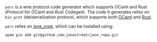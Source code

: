`porc` is a wire protocol code generator which supports OCaml and Rust
(*P*rotocol for *O*Caml and *R*ust *C*odegen). The code it generates
relies on `bin_prot` (de)serialization protocol, which supports both
[OCaml](https://github.com/janestreet/bin_prot) and
[Rust](https://github.com/LaurentMazare/binprot-rs).

`porc` relies on [jane_rope](https://github.com/janestreet/jane_rope),
which can be installed using:
```
opam pin add git@github.com:janestreet/jane_rope.git
```
